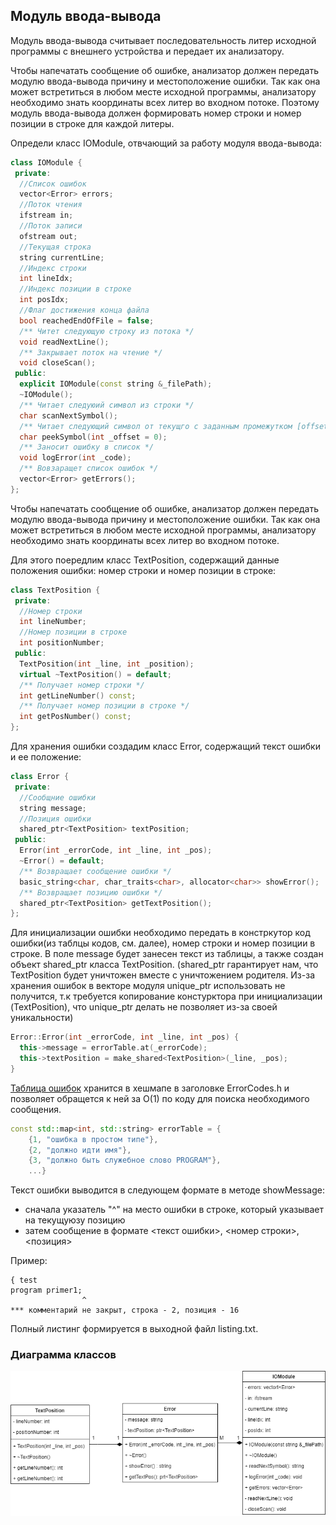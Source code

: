 ## Модуль ввода-вывода

Модуль ввода-вывода считывает последовательность литер
исходной программы с внешнего устройства и передает их анализатору.

Чтобы напечатать сообщение об ошибке, анализатор должен
передать модулю ввода-вывода причину и местоположение
ошибки. Так как она может встретиться в любом месте исходной программы, анализатору необходимо знать координаты
всех литер во входном потоке. Поэтому модуль ввода-вывода
должен формировать номер строки и номер позиции в строке
для каждой литеры.

Определи класс IOModule, отвчающий за работу модуля ввода-вывода:
```c++
class IOModule {
 private:
  //Список ошибок
  vector<Error> errors;
  //Поток чтения
  ifstream in;
  //Поток записи
  ofstream out;
  //Текущая строка
  string currentLine;
  //Индекс строки
  int lineIdx;
  //Индекс позиции в строке
  int posIdx;
  //Флаг достижения конца файла
  bool reachedEndOfFile = false;
  /** Читет следующую строку из потока */
  void readNextLine();
  /** Закрывает поток на чтение */
  void closeScan();
 public:
  explicit IOModule(const string &_filePath);
  ~IOModule();
  /** Читает следуюий символ из строки */
  char scanNextSymbol();
  /** Читает следующий символ от текущго с заданным промежутком [offset] */
  char peekSymbol(int _offset = 0);
  /** Заносит ошибку в список */
  void logError(int _code);
  /** Вовзаращет список ошибок */
  vector<Error> getErrors();
};
```

Чтобы напечатать сообщение об ошибке, анализатор должен
передать модулю ввода-вывода причину и местоположение
ошибки. Так как она может встретиться в любом месте исходной программы, анализатору необходимо знать координаты
всех литер во входном потоке. 

Для этого поередлим класс TextPosition, содержащий данные положения ошибки: номер строки и номер позиции в строке:
```c++
class TextPosition {
 private:
  //Номер строки
  int lineNumber;
  //Номер позиции в строке
  int positionNumber;
 public:
  TextPosition(int _line, int _position);
  virtual ~TextPosition() = default;
  /** Получает номер строки */
  int getLineNumber() const;
  /** Получает номер позиции в строке */
  int getPosNumber() const;
};
```
Для хранения ошибки создадим класс Error, содержащий текст ошибки и ее положение:

```c++
class Error {
 private:
  //Сообщние ошибки
  string message;
  //Позиция ошибки
  shared_ptr<TextPosition> textPosition;
 public:
  Error(int _errorCode, int _line, int _pos);
  ~Error() = default;
  /** Возвращает сообщение ошибки */
  basic_string<char, char_traits<char>, allocator<char>> showError();
  /** Возвращает позицию ошибки */
  shared_ptr<TextPosition> getTextPosition();
};
```

Для инициализации ошибки необходимо передать в констркутор код ошибки(из таблцы кодов, см. далее),
номер строки и номер позиции в строке. В поле message будет занесен текст из таблицы, а также создан объект
shared_ptr класса TextPosition. (shared_ptr гарантирует нам, что TextPosition будет уничтожен вместе с уничтожением родителя. 
Из-за хранения ошибок в векторе модуля unique_ptr использовать не получится, т.к требуется копирование констурктора при инициализации (TextPosition), что unique_ptr делать не позволяет из-за своей уникальности)

```c++
Error::Error(int _errorCode, int _line, int _pos) {
  this->message = errorTable.at(_errorCode);
  this->textPosition = make_shared<TextPosition>(_line, _pos);
}
```

[Таблица ошибок](src/models/codes/ErrorCodes.h) хранится в хешмапе в заголовке ErrorCodes.h и позволяет обращется к ней за O(1) по коду для поиска необходимого сообщения.
```c++
const std::map<int, std::string> errorTable = {
    {1, "ошибка в простом типе"},
    {2, "должно идти имя"},
    {3, "должно быть служебное слово PROGRAM"},
    ...}
```
Текст ошибки выводится в следующем формате в методе showMessage:
* сначала указатель "^" на место ошибки в строке, который указывает на текущуюзу позицию
* затем сообщение в формате <текст ошибки>, <номер строки>, <позиция>

Пример:
```text
{ test
program primer1;
                ^
*** комментарий не закрыт, строка - 2, позиция - 16
```

Полный листинг формируется в выходной файл listing.txt.

### Диаграмма классов

![diagram](diagrams/iomodule.drawio.png)